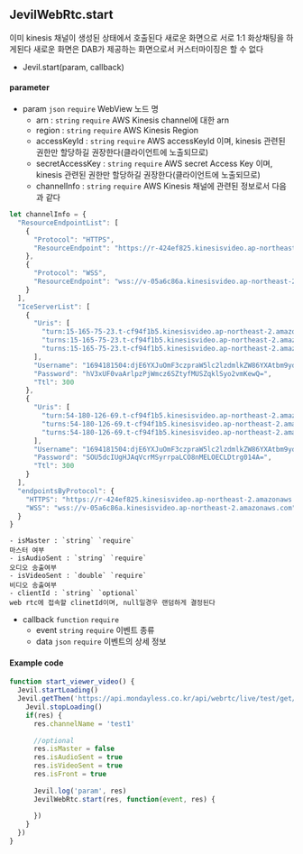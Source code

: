 
## JevilWebRtc.start

이미 kinesis 채널이 생성된 상태에서 호출된다
새로운 화면으로 서로 1:1 화상채팅을 하게된다
새로운 화면은 DAB가 제공하는 화면으로서 커스터마이징은 할 수 없다

- Jevil.start(param, callback)

#### parameter

- param `json` `require` WebView 노드 명
    - arn : `string` `require` 
    AWS Kinesis channel에 대한 arn
    - region : `string` `require` 
    AWS Kinesis Region
    - accessKeyId : `string` `require` 
    AWS accessKeyId 이며, kinesis 관련된 권한만 할당하길 권장한다(클라이언트에 노출되므로)
    - secretAccessKey : `string` `require` 
    AWS secret Access Key 이며, kinesis 관련된 권한만 할당하길 권장한다(클라이언트에 노출되므로)
    - channelInfo : `string` `require` 
    AWS Kinesis 채널에 관련된 정보로서 다음과 같다
    
```javascript
let channelInfo = {
  "ResourceEndpointList": [
    {
      "Protocol": "HTTPS",
      "ResourceEndpoint": "https://r-424ef825.kinesisvideo.ap-northeast-2.amazonaws.com"
    },
    {
      "Protocol": "WSS",
      "ResourceEndpoint": "wss://v-05a6c86a.kinesisvideo.ap-northeast-2.amazonaws.com"
    }
  ],
  "IceServerList": [
    {
      "Uris": [
        "turn:15-165-75-23.t-cf94f1b5.kinesisvideo.ap-northeast-2.amazonaws.com:443?transport=udp",
        "turns:15-165-75-23.t-cf94f1b5.kinesisvideo.ap-northeast-2.amazonaws.com:443?transport=udp",
        "turns:15-165-75-23.t-cf94f1b5.kinesisvideo.ap-northeast-2.amazonaws.com:443?transport=tcp"
      ],
      "Username": "1694181504:djE6YXJuOmF3czpraW5lc2lzdmlkZW86YXAtbm9ydGhlYXN0LTI6MjMxMzMwNDIxMTc5OmNoYW5uZWwvdGVzdDEvMTY5Mjg0MzQ4NDM5NA==",
      "Password": "hV3xUF0vaArlpzPjWmcz6SZtyfMUSZqklSyo2vmKewQ=",
      "Ttl": 300
    },
    {
      "Uris": [
        "turn:54-180-126-69.t-cf94f1b5.kinesisvideo.ap-northeast-2.amazonaws.com:443?transport=udp",
        "turns:54-180-126-69.t-cf94f1b5.kinesisvideo.ap-northeast-2.amazonaws.com:443?transport=udp",
        "turns:54-180-126-69.t-cf94f1b5.kinesisvideo.ap-northeast-2.amazonaws.com:443?transport=tcp"
      ],
      "Username": "1694181504:djE6YXJuOmF3czpraW5lc2lzdmlkZW86YXAtbm9ydGhlYXN0LTI6MjMxMzMwNDIxMTc5OmNoYW5uZWwvdGVzdDEvMTY5Mjg0MzQ4NDM5NA==",
      "Password": "SOU5dcIUgHJAqVcrMSyrrpaLCO8nMELOECLDtrg014A=",
      "Ttl": 300
    }
  ],
  "endpointsByProtocol": {
    "HTTPS": "https://r-424ef825.kinesisvideo.ap-northeast-2.amazonaws.com",
    "WSS": "wss://v-05a6c86a.kinesisvideo.ap-northeast-2.amazonaws.com"
  }
}
```

    - isMaster : `string` `require`
    마스터 여부
    - isAudioSent : `string` `require` 
    오디오 송출여부
    - isVideoSent : `double` `require`
    비디오 송출여부
    - clientId : `string` `optional` 
    web rtc에 접속할 clinetId이며, null일경우 랜덤하게 결정된다
    
- callback `function` `require` 
    - event `string` `require`  이벤트 종류
    - data `json` `require`  이벤트의 상세 정보
    

#### Example code
```javascript
function start_viewer_video() {
  Jevil.startLoading()
  Jevil.getThen('https://api.mondayless.co.kr/api/webrtc/live/test/get/viewer', function(res) {
    Jevil.stopLoading()  
    if(res) {
      res.channelName = 'test1'
      
      //optional
      res.isMaster = false
      res.isAudioSent = true
      res.isVideoSent = true
      res.isFront = true
      
      Jevil.log('param', res)
      JevilWebRtc.start(res, function(event, res) {
    
      })  
    }
  })
}
```
